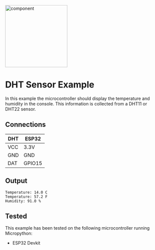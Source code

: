 <img alt="component" src="/res/component.png" width="200px">

# DHT Sensor Example

In this example the microcontroller should display the temperature and humidity in the console.
This information is collected from a DHT11 or DHT22 sensor.

## Connections

| DHT | ESP32  |
|-----|--------|
| VCC | 3.3V   |
| GND | GND    |
| DAT | GPIO15 |


## Output
```
Temperature: 14.0 C
Temperature: 57.2 F
Humidity: 91.0 %
```

## Tested
This example has been tested on the following microcontroller running Micropython:
- ESP32 Devkit